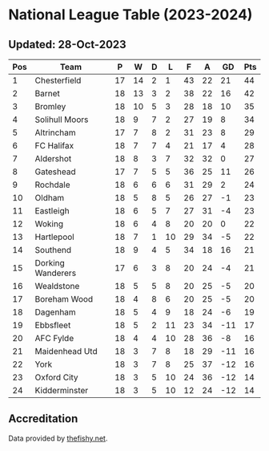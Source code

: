 # National League Table (2023-2024)
## Updated: 28-Oct-2023

| Pos | Team | P | W | D | L | F | A | GD | Pts |
| --- | --- | --- | --- | --- | --- | --- | --- | --- | --- |
| 1 | Chesterfield | 17 | 14 | 2 | 1 | 43 | 22 | 21 | 44 |
| 2 | Barnet | 18 | 13 | 3 | 2 | 38 | 22 | 16 | 42 |
| 3 | Bromley | 18 | 10 | 5 | 3 | 28 | 18 | 10 | 35 |
| 4 | Solihull Moors | 18 | 9 | 7 | 2 | 27 | 19 | 8 | 34 |
| 5 | Altrincham | 17 | 7 | 8 | 2 | 31 | 23 | 8 | 29 |
| 6 | FC Halifax | 18 | 7 | 7 | 4 | 21 | 17 | 4 | 28 |
| 7 | Aldershot | 18 | 8 | 3 | 7 | 32 | 32 | 0 | 27 |
| 8 | Gateshead | 17 | 7 | 5 | 5 | 36 | 25 | 11 | 26 |
| 9 | Rochdale | 18 | 6 | 6 | 6 | 31 | 29 | 2 | 24 |
| 10 | Oldham | 18 | 5 | 8 | 5 | 26 | 27 | -1 | 23 |
| 11 | Eastleigh | 18 | 6 | 5 | 7 | 27 | 31 | -4 | 23 |
| 12 | Woking | 18 | 6 | 4 | 8 | 20 | 20 | 0 | 22 |
| 13 | Hartlepool | 18 | 7 | 1 | 10 | 29 | 34 | -5 | 22 |
| 14 | Southend | 18 | 9 | 4 | 5 | 34 | 18 | 16 | 21 |
| 15 | Dorking Wanderers | 17 | 6 | 3 | 8 | 20 | 24 | -4 | 21 |
| 16 | Wealdstone | 18 | 5 | 5 | 8 | 20 | 25 | -5 | 20 |
| 17 | Boreham Wood | 18 | 4 | 8 | 6 | 20 | 25 | -5 | 20 |
| 18 | Dagenham | 18 | 5 | 4 | 9 | 18 | 24 | -6 | 19 |
| 19 | Ebbsfleet | 18 | 5 | 2 | 11 | 23 | 34 | -11 | 17 |
| 20 | AFC Fylde | 18 | 4 | 4 | 10 | 28 | 36 | -8 | 16 |
| 21 | Maidenhead Utd | 18 | 3 | 7 | 8 | 18 | 29 | -11 | 16 |
| 22 | York | 18 | 3 | 7 | 8 | 25 | 37 | -12 | 16 |
| 23 | Oxford City | 18 | 3 | 5 | 10 | 24 | 36 | -12 | 14 |
| 24 | Kidderminster | 18 | 3 | 5 | 10 | 12 | 24 | -12 | 14 |

## Accreditation 

Data provided by [thefishy.net](https://www.thefishy.net/).